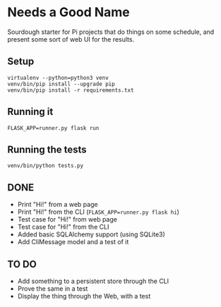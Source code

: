 # Needs a Good Name

Sourdough starter for Pi projects that do things on some schedule, and present some sort of web UI for the results.

## Setup

    virtualenv --python=python3 venv
    venv/bin/pip install --upgrade pip
    venv/bin/pip install -r requirements.txt

## Running it

    FLASK_APP=runner.py flask run

## Running the tests

    venv/bin/python tests.py

## DONE

* Print "Hi!" from a web page
* Print "Hi!" from the CLI (``FLASK_APP=runner.py flask hi``)
* Test case for "Hi!" from web page
* Test case for "Hi!" from the CLI
* Added basic SQLAlchemy support (using SQLite3)
* Add CliMessage model and a test of it

## TO DO

* Add something to a persistent store through the CLI
* Prove the same in a test
* Display the thing through the Web, with a test


